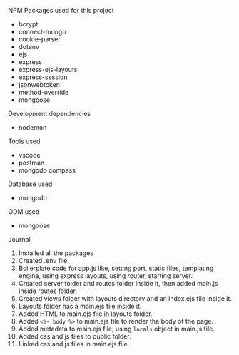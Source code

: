 NPM Packages used for this project

- bcrypt
- connect-mongo
- cookie-parser
- dotenv
- ejs
- express
- express-ejs-layouts
- express-session
- jsonwebtoken
- method-override
- mongoose

Development dependencies

- nodemon

Tools used

- vscode
- postman
- mongodb compass

Database used

- mongodb

ODM used

- mongoose

Journal

1. Installed all the packages
2. Created .env file
3. Boilerplate code for app.js like, setting port, static files, templating engine, using express layouts, using router, starting server.
4. Created server folder and routes folder inside it, then added main.js inside routes folder.
5. Created views folder with layouts directory and an index.ejs file inside it.
6. Layouts folder has a main.ejs file inside it.
7. Added HTML to main.ejs file in layouts folder.
8. Added `<%- body %>` to main.ejs file to render the body of the page.
9. Added metadata to main.ejs file, using `locals` object in main.js file.
10. Added css and js files to public folder.
11. Linked css and js files in main.ejs file.
